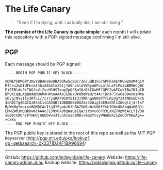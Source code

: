 # The Life Canary

> "Even if I'm dying, until I actually die, I am still living."

**The premise of the Life Canary is quite simple:** each month I will update this repository with a PGP-signed message confirming I'm still alive.

## PGP

Each message should be PGP signed:

```
-----BEGIN PGP PUBLIC KEY BLOCK-----

mDMEYhDMGRYJKwYBBAHaRw8BAQdAw5cBDcrZe3udB1ForhPFDaKEtRUw2AAM4q1V
RfC+x2u0IUFkcmlhbiA8bGlmZS1jYW5hcnlAYWRyaWFuLmlkLmF1PoiaBBMWCgBC
FiEEBldsFrTNQfoViZvcM3HSTxupZpQFAmIQzBkCGwMFCQPCZwAFCwkIBwIDIgIB
BhUKCQgLAgQWAgMBAh4HAheAAAoJEDNx0k8bqWaU/t4A/jBoXPJcwOe0Dwc8sMmw
yDvgj9vyIIy1M7Li//cxryaRAP918tG1I3jVRRnguNK0P7rLKpdgYZ4TN8onDFvS
3qR6C7g4BGIQzBkSCisGAQQBl1UBBQEBB0AZSx52Wig2bE9oENlsZWwqlIj4rlxY
RpWeHgYmorxvBQMBCAeIfgQYFgoAJhYhBAZXbBa0zUH6FYmb3DNx0k8bqWaUBQJi
EMwZAhsMBQkDwmcAAAoJEDNx0k8bqWaUsEQA/1rsvu6OPR3LXNZVRpWjACLYjV38
sG06tCRCh/FYmHUjAQDOVw4JTLnXcezdBMDz+9m2YnsyWNAB0Xz5ZeUdYOKoAg==
=CxKs
-----END PGP PUBLIC KEY BLOCK-----
```

The PGP public key is stored in the root of this repo as well as the MIT PGP keyserver (http://pgp.mit.edu/pks/lookup?op=get&search=0x3371D24F1BA96694)

***

GitHub: https://github.com/aidswidjaja/life-canary
Website: https://life-canary.adrian.id.au
Backup website: https://aidswidjaja.github.io/life-canary